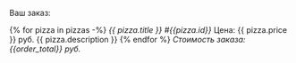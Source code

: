 Ваш заказ:

{% for pizza in pizzas -%}
*{{ pizza.title }} #{{pizza.id}}*
Цена: {{ pizza.price }} руб.
{{ pizza.description }}
{% endfor %}
*Стоимость заказа: {{order_total}} руб.*
